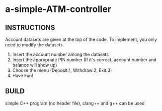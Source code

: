 # a-simple-ATM-controller

## INSTRUCTIONS

Account datasets are given at the top of the code. To implement, you only need to modify the datasets.
1. Insert the account number among the datasets
2. Insert the appropriate PIN number (If it's correct, account number and balance will show up)
3. Choose the menu (Deposit:1, Withdraw:2, Exit:3)
4. Have Fun!

## BUILD

simple C++ program (no header file), clang++ and g++ can be used

